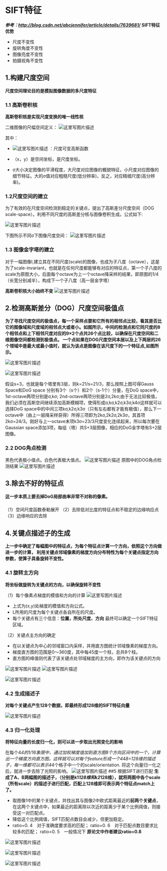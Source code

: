 # SIFT特征
***参考：http://blog.csdn.net/abcjennifer/article/details/7639681/***
**SIFT特征优势**

 - 尺度不变性
 - 旋转角度不变性
 - 图像亮度不变性
 - 拍摄视角不变性

## 1.构建尺度空间
**尺度空间理论目的是模拟图像数据的多尺度特征**

### 1.1 高斯卷积核
**高斯卷积核是实现尺度变换的唯一线性核**

二维图像的尺幅空间定义：
![这里写图片描述](http://img.blog.csdn.net/20170112153409711?watermark/2/text/aHR0cDovL2Jsb2cuY3Nkbi5uZXQvbGl5ZTkzMTEyNQ==/font/5a6L5L2T/fontsize/400/fill/I0JBQkFCMA==/dissolve/70/gravity/SouthEast)

 其中：
 
- ![这里写图片描述](http://img.blog.csdn.net/20170112152536244?watermark/2/text/aHR0cDovL2Jsb2cuY3Nkbi5uZXQvbGl5ZTkzMTEyNQ==/font/5a6L5L2T/fontsize/400/fill/I0JBQkFCMA==/dissolve/70/gravity/SouthEast)  ：尺度可变高斯函数

- （x，y）是空间坐标，是尺度坐标。
-  σ大小决定图像的平滑程度，大尺度对应图像的概貌特征，小尺度对应图像的细节特征。大的σ值对应粗糙尺度(低分辨率)，反之，对应精细尺度(高分辨率)。
 
### 1.2尺度空间的建立
 为了有效的在尺度空间检测到稳定的关键点，提出了高斯差分尺度空间（DOG scale-space）。利用不同尺度的高斯差分核与图像卷积生成。公式如下:
 
 ![这里写图片描述](http://img.blog.csdn.net/20170112151720282?watermark/2/text/aHR0cDovL2Jsb2cuY3Nkbi5uZXQvbGl5ZTkzMTEyNQ==/font/5a6L5L2T/fontsize/400/fill/I0JBQkFCMA==/dissolve/70/gravity/SouthEast)

下图所示不同σ下图像尺度空间：
![这里写图片描述](http://img.blog.csdn.net/20170112153604370?watermark/2/text/aHR0cDovL2Jsb2cuY3Nkbi5uZXQvbGl5ZTkzMTEyNQ==/font/5a6L5L2T/fontsize/400/fill/I0JBQkFCMA==/dissolve/70/gravity/SouthEast)
### 1.3 图像金字塔的建立
对于一幅图像I,建立其在不同尺度(scale)的图像，也成为子八度（octave），这是为了scale-invariant，也就是在任何尺度都能够有对应的特征点，第一个子八度的scale为原图大小，后面每个octave为上一个octave降采样的结果，即原图的1/4（长宽分别减半），构成下一个子八度（高一层金字塔）

**高斯卷积核大小始终不变**
![这里写图片描述](http://img.blog.csdn.net/20170112153823342?watermark/2/text/aHR0cDovL2Jsb2cuY3Nkbi5uZXQvbGl5ZTkzMTEyNQ==/font/5a6L5L2T/fontsize/400/fill/I0JBQkFCMA==/dissolve/70/gravity/SouthEast)

## 2.检测高斯差分（DOG）尺度空间极值点
**为了寻找尺度空间的极值点，每一个采样点要和它所有的相邻点比较，看其是否比它的图像域和尺度域的相邻点大或者小。如图所示，中间的检测点和它同尺度的8个相邻点和上下相邻尺度对应的9×2个点共26个点比较，以确保在尺度空间和二维图像空间都检测到极值点。 一个点如果在DOG尺度空间本层以及上下两层的26个领域中是最大或最小值时，就认为该点是图像在该尺度下的一个特征点,如图所示。**


![这里写图片描述](http://img.blog.csdn.net/20170112163928347?watermark/2/text/aHR0cDovL2Jsb2cuY3Nkbi5uZXQvbGl5ZTkzMTEyNQ==/font/5a6L5L2T/fontsize/400/fill/I0JBQkFCMA==/dissolve/70/gravity/SouthEast)


![这里写图片描述](http://img.blog.csdn.net/20170112164018410?watermark/2/text/aHR0cDovL2Jsb2cuY3Nkbi5uZXQvbGl5ZTkzMTEyNQ==/font/5a6L5L2T/fontsize/400/fill/I0JBQkFCMA==/dissolve/70/gravity/SouthEast)

假设s=3，也就是每个塔里有3层，则k=21/s=21/3，那么按照上图可得Gauss Space和DoG space 分别有3个（s个）和2个（s-1个）分量，在DoG space中，1st-octave两项分别是σ,kσ; 2nd-octave两项分别是2σ,2kσ;由于无法比较极值，我们必须在高斯空间继续添加高斯模糊项，使得形成σ,kσ,k2σ,k3σ,k4σ这样就可以选择DoG space中的中间三项kσ,k2σ,k3σ（只有左右都有才能有极值），那么下一octave中（由上一层降采样获得）所得三项即为2kσ,2k2σ,2k3σ，其首项2kσ=24/3。刚好与上一octave末项k3σ=23/3尺度变化连续起来，所以每次要在Gaussian space添加3项，每组（塔）共S+3层图像，相应的DoG金字塔有S+2层图像。
### 2.2 DOG角点检测

黑色代表极小值点。白色代表极大值点。
![这里写图片描述](http://img.blog.csdn.net/20170112164706589?watermark/2/text/aHR0cDovL2Jsb2cuY3Nkbi5uZXQvbGl5ZTkzMTEyNQ==/font/5a6L5L2T/fontsize/400/fill/I0JBQkFCMA==/dissolve/70/gravity/SouthEast)
原图中的DOG角点检测结果
![这里写图片描述](http://img.blog.csdn.net/20170112164750043?watermark/2/text/aHR0cDovL2Jsb2cuY3Nkbi5uZXQvbGl5ZTkzMTEyNQ==/font/5a6L5L2T/fontsize/400/fill/I0JBQkFCMA==/dissolve/70/gravity/SouthEast)
## 3.除去不好的特征点
**这一步本质上要去掉DoG局部曲率非常不对称的像素。**

### 
（1）空间尺度函数泰勒展开
（2）去除低对比度的特征点和不稳定的边缘响应点
（3）边缘响应的去除
## 4.关键点描述子的生成
**上一步中确定了每幅图中的特征点，为每个特征点计算一个方向，依照这个方向做进一步的计算， 利用关键点邻域像素的梯度方向分布特性为每个关键点指定方向参数，使算子具备旋转不变性。**
### 4.1 旋转主方向
**将坐标做旋转为关键点的方向，以确保旋转不变性**

（1）每个像素点梯度的模值和方向的计算
![这里写图片描述](http://img.blog.csdn.net/20170112173948785?watermark/2/text/aHR0cDovL2Jsb2cuY3Nkbi5uZXQvbGl5ZTkzMTEyNQ==/font/5a6L5L2T/fontsize/400/fill/I0JBQkFCMA==/dissolve/70/gravity/SouthEast)

 -  上式为(x,y)处梯度的模值和方向公式。
 -  L所用的尺度为每个关键点各自所在的尺度。
 -  每个关键点有三个信息：**位置，所处尺度、方向**
最终可以确定一个SIFT特征区域。

（2）关键点主方向的确定

- 在以关键点为中心的邻域窗口内采样，并用直方图统计邻域像素的梯度方向。
- 梯度直方图的范围是0～360度，其中每45度一个柱，总共8个柱。
- 直方图的峰值则代表了该关键点处邻域梯度的主方向，即作为该关键点的方向

![这里写图片描述](http://img.blog.csdn.net/20170112192747846?watermark/2/text/aHR0cDovL2Jsb2cuY3Nkbi5uZXQvbGl5ZTkzMTEyNQ==/font/5a6L5L2T/fontsize/400/fill/I0JBQkFCMA==/dissolve/70/gravity/SouthEast)
![这里写图片描述](http://img.blog.csdn.net/20170112175123947?watermark/2/text/aHR0cDovL2Jsb2cuY3Nkbi5uZXQvbGl5ZTkzMTEyNQ==/font/5a6L5L2T/fontsize/400/fill/I0JBQkFCMA==/dissolve/70/gravity/SouthEast)

![这里写图片描述](http://img.blog.csdn.net/20170112172906531?watermark/2/text/aHR0cDovL2Jsb2cuY3Nkbi5uZXQvbGl5ZTkzMTEyNQ==/font/5a6L5L2T/fontsize/400/fill/I0JBQkFCMA==/dissolve/70/gravity/SouthEast)
### 4.2 生成描述子
**对每个关键点产生128个数据，即最终形成128维的SIFT特征向量**

![这里写图片描述](http://img.blog.csdn.net/20170112171915385?watermark/2/text/aHR0cDovL2Jsb2cuY3Nkbi5uZXQvbGl5ZTkzMTEyNQ==/font/5a6L5L2T/fontsize/400/fill/I0JBQkFCMA==/dissolve/70/gravity/SouthEast)


### 4.3 归一化处理
**将特征向量的长度归一化，则可以进一步取出光照变化的影响**

在每个4*4的1/16象限中，通过加权梯度值加到直方图8个方向区间中的一个，计算出一个梯度方向直方图。这样就可以对每个feature形成一个4*4*8=128维的描述子，每一维都可以表示4*4个格子中一个的scale/orientation. 将这个向量归一化之后，就进一步去除了光照的影响。
![这里写图片描述](http://img.blog.csdn.net/20170112192909602?watermark/2/text/aHR0cDovL2Jsb2cuY3Nkbi5uZXQvbGl5ZTkzMTEyNQ==/font/5a6L5L2T/fontsize/400/fill/I0JBQkFCMA==/dissolve/70/gravity/SouthEast)
##5 根据SIFT进行匹配
**生成了A、B两幅图的描述子，（分别是k1*128维和k2*128维），就将两图中各个scale（所有scale）的描述子进行匹配，匹配上128维即可表示两个特征点match上了。**

 - 取图像1中的某个关键点，并找出其与图像2中欧式距离最近的**前两个关键点**，在这两个关键点中，如果最近的距离除以次近的距离少于某个比例阈值，则接受这一对匹配点。
 - 降低这个比例阈值，SIFT匹配点数目会减少，但更加稳定。
 - ratio=0. 4　对于准确度要求高的匹配；
ratio=0. 6　对于匹配点数目要求比较多的匹配； 
ratio=0. 5　一般情况下
**原论文中作者建议ratio=0.8**

![这里写图片描述](http://img.blog.csdn.net/20170112172421863?watermark/2/text/aHR0cDovL2Jsb2cuY3Nkbi5uZXQvbGl5ZTkzMTEyNQ==/font/5a6L5L2T/fontsize/400/fill/I0JBQkFCMA==/dissolve/70/gravity/SouthEast)

![这里写图片描述](http://img.blog.csdn.net/20170112172727289?watermark/2/text/aHR0cDovL2Jsb2cuY3Nkbi5uZXQvbGl5ZTkzMTEyNQ==/font/5a6L5L2T/fontsize/400/fill/I0JBQkFCMA==/dissolve/70/gravity/SouthEast)

![这里写图片描述](http://img.blog.csdn.net/20170112172755811?watermark/2/text/aHR0cDovL2Jsb2cuY3Nkbi5uZXQvbGl5ZTkzMTEyNQ==/font/5a6L5L2T/fontsize/400/fill/I0JBQkFCMA==/dissolve/70/gravity/SouthEast)
